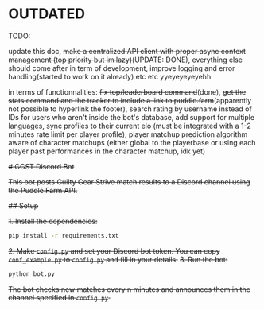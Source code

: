 # OUTDATED

TODO: 

update this doc, ~~make a centralized API client with proper async context management (top priority but im lazy)~~(UPDATE: DONE), everything else should come after in term of development, improve logging and error handling(started to work on it already) etc etc yyeyeyeyeyehh

in terms of functionnalities: ~~fix top/leaderboard command~~(done), ~~get the stats command and the tracker to include a link to puddle.farm~~(apparently not possible to hyperlink the footer), search rating by username instead of IDs for users who aren't inside the bot's database, add support for multiple languages, sync profiles to their current elo (must be integrated with a 1-2 minutes rate limit per player profile), player matchup prediction algorithm aware of character matchups (either global to the playerbase or using each player past performances in the character matchup, idk yet)

~~# GGST Discord Bot~~

~~This bot posts Guilty Gear Strive match results to a Discord channel using the Puddle Farm API.~~

~~## Setup~~

~~1. Install the dependencies:~~

```bash
pip install -r requirements.txt
```

~~2. Make `config.py` and set your Discord bot token. You can copy `conf_example.py` to `config.py` and fill in your details.~~
~~3. Run the bot:~~

```bash
python bot.py
```

~~The bot checks new matches every n minutes and announces them in the channel specified in `config.py`.~~
